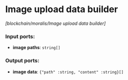 # Image upload data builder

_[blockchain/moralis/Image upload data builder]_

### Input ports:

* __image paths__: ` string[] `

### Output ports:

* __image data__: ` {"path" :string, "content" :string}[] `

